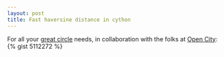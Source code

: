 ```yaml
---
layout: post
title: Fast haversine distance in cython
---
```


For all your [great circle](http://en.wikipedia.org/wiki/Great_circle) needs, in collaboration with the folks 
at [Open City](https://github.com/open-city/dedupe):
{% gist 5112272 %}


